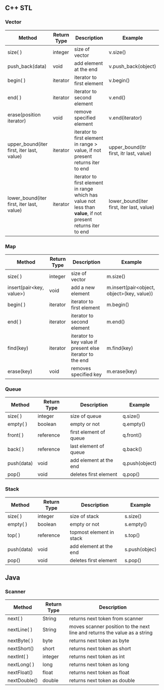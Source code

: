 ## C++ STL

### Vector

|Method		                                |Return Type                  |Description               |Example |
|-----------------------------------------|-----------------------------|--------------------------|--------|
|size( )                                  |integer                      |size of vector            |v.size()|
|push_back(data)                          |void                         |add element at the end    |v.push_back(object)|
|begin( )                                 |iterator                     |iterator to first element |v.begin()|
|end( )                                   |iterator                     |iterator to second element|v.end()|
|erase(position iterator)                 |void                         |remove specified element  |v.end(iterator)|
|upper_bound(iter first, iter last, value)|iterator                     |iterator to first element in range > value, if not present returns iter to end|upper_bound(itr first, itr last, value)|
|lower_bound(iter first, iter last, value)|iterator                     |iterator to first element in range which has value not less than **value**, if not present returns iter to end|lower_bound(iter first, iter last, value)|

### Map

|Method                  |Return Type|Description                                              |Example                                   |
|------------------------|-----------|---------------------------------------------------------|------------------------------------------|
|size( )                 |integer    |size of vector                                           |m.size()                                  |
|insert(pair<key, value>)|void       |add a new element                                        |m.insert(pair<object, object>(key, value))|
|begin( )                |iterator   |iterator to first element                                |m.begin()                                 |
|end( )                  |iterator   |iterator to second element                               |m.end()                                   |
|find(key)               |iterator   |iterator to key value if present else iterator to the end|m.find(key)                               |
|erase(key)              |void       |removes specified key                                    |m.erase(key)                              |

### Queue

|Method    |Return Type |Description           |Example      |
|----------|------------|----------------------|-------------|
|size( )   |integer     |size of queue         |q.size()     |
|empty( )  |boolean     |empty or not          |q.empty()    |
|front( )  |reference   |first element of queue|q.front()    |
|back( )   |reference   |last element of queue |q.back()     |
|push(data)|void        |add element at the end|q.push(object)|
|pop()     |void        |deletes first element |q.pop()      |

### Stack

|Method    |Return Type |Description              |Example      |
|----------|------------|-------------------------|-------------|
|size( )   |integer     |size of stack            |s.size()     |
|empty( )  |boolean     |empty or not             |s.empty()    |
|top( )    |reference   |topmost element in stack |s.top()      |
|push(data)|void        |add element at the end   |s.push(objec)|
|pop()     |void        |deletes first element    |s.pop()      |


## Java

### Scanner

|Method      |Return Type| Description                   |
|----------- |-----------|-------------------------------|
|next( )     | String    |returns next token from scanner|
|nextLine( ) | String    |moves scanner position to the next line and returns the value as a string|
|nextByte( ) | byte      |returns next token as byte  |
|nextShort() | short     |returns next token as short |
|nextInt( )  | integer	 |returns next token as int   |
|nextLong( ) | long      |returns next token as long  |
|nextFloat() | float     |returns next token as float |
|nextDouble()| double    |returns next token as double|
